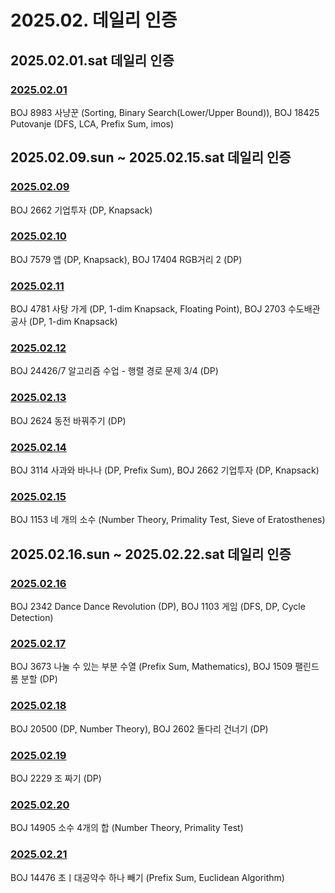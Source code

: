 # 2025.02. 데일리 인증

## 2025.02.01.sat 데일리 인증

### [2025.02.01](https://github.com/jwelyl/daily_certification/blob/main/2024/02/01/25_02_01_daily_certification.md)
BOJ 8983 사냥꾼 (Sorting, Binary Search(Lower/Upper Bound)), BOJ 18425 Putovanje (DFS, LCA, Prefix Sum, imos)

## 2025.02.09.sun ~ 2025.02.15.sat 데일리 인증

### [2025.02.09](https://github.com/jwelyl/daily_certification/blob/main/2024/02/09/25_02_09_daily_certification.md)
BOJ 2662 기업투자 (DP, Knapsack)

### [2025.02.10](https://github.com/jwelyl/daily_certification/blob/main/2024/02/10/25_02_10_daily_certification.md)
BOJ 7579 앱 (DP, Knapsack), BOJ 17404 RGB거리 2 (DP)

### [2025.02.11](https://github.com/jwelyl/daily_certification/blob/main/2024/02/11/25_02_11_daily_certification.md)
BOJ 4781 사탕 가게 (DP, 1-dim Knapsack, Floating Point), BOJ 2703 수도배관공사 (DP, 1-dim Knapsack)

### [2025.02.12](https://github.com/jwelyl/daily_certification/blob/main/2024/02/12/25_02_12_daily_certification.md)
BOJ 24426/7 알고리즘 수업 - 행렬 경로 문제 3/4 (DP)

### [2025.02.13](https://github.com/jwelyl/daily_certification/blob/main/2024/02/13/25_02_13_daily_certification.md)
BOJ 2624 동전 바꿔주기 (DP)

### [2025.02.14](https://github.com/jwelyl/daily_certification/blob/main/2024/02/14/25_02_14_daily_certification.md)
BOJ 3114 사과와 바나나 (DP, Prefix Sum), BOJ 2662 기업투자 (DP, Knapsack)

### [2025.02.15](https://github.com/jwelyl/daily_certification/blob/main/2024/02/15/25_02_15_daily_certification.md)
BOJ 1153 네 개의 소수 (Number Theory, Primality Test, Sieve of Eratosthenes)

## 2025.02.16.sun ~ 2025.02.22.sat 데일리 인증

### [2025.02.16](https://github.com/jwelyl/daily_certification/blob/main/2024/02/16/25_02_16_daily_certification.md)
BOJ 2342 Dance Dance Revolution (DP), BOJ 1103 게임 (DFS, DP, Cycle Detection)

### [2025.02.17](https://github.com/jwelyl/daily_certification/blob/main/2024/02/17/25_02_17_daily_certification.md)
BOJ 3673 나눌 수 있는 부분 수열 (Prefix Sum, Mathematics), BOJ 1509 팰린드롬 분할 (DP)

### [2025.02.18](https://github.com/jwelyl/daily_certification/blob/main/2024/02/18/25_02_18_daily_certification.md)
BOJ 20500 (DP, Number Theory), BOJ 2602 돌다리 건너기 (DP)

### [2025.02.19](https://github.com/jwelyl/daily_certification/blob/main/2024/02/19/25_02_19_daily_certification.md)
BOJ 2229 조 짜기 (DP)

### [2025.02.20](https://github.com/jwelyl/daily_certification/blob/main/2024/02/20/25_02_20_daily_certification.md)
BOJ 14905 소수 4개의 합 (Number Theory, Primality Test)

### [2025.02.21](https://github.com/jwelyl/daily_certification/blob/main/2024/02/21/25_02_21_daily_certification.md)
BOJ 14476 초ㅣ대공약수 하나 빼기 (Prefix Sum, Euclidean Algorithm)